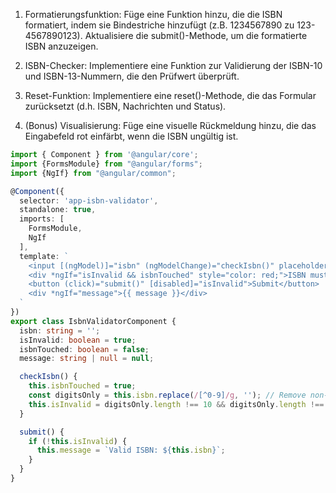 1. Formatierungsfunktion: Füge eine Funktion hinzu, die die ISBN formatiert, indem sie Bindestriche hinzufügt (z.B. 1234567890 zu 123-4567890123). Aktualisiere die submit()-Methode, um die formatierte ISBN anzuzeigen.

2. ISBN-Checker: Implementiere eine Funktion zur Validierung der ISBN-10 und ISBN-13-Nummern, die den Prüfwert überprüft.

3. Reset-Funktion: Implementiere eine reset()-Methode, die das Formular zurücksetzt (d.h. ISBN, Nachrichten und Status).

4. (Bonus) Visualisierung: Füge eine visuelle Rückmeldung hinzu, die das Eingabefeld rot einfärbt, wenn die ISBN ungültig ist.


```typescript
import { Component } from '@angular/core';
import {FormsModule} from "@angular/forms";
import {NgIf} from "@angular/common";

@Component({
  selector: 'app-isbn-validator',
  standalone: true,
  imports: [
    FormsModule,
    NgIf
  ],
  template: `
    <input [(ngModel)]="isbn" (ngModelChange)="checkIsbn()" placeholder="Enter ISBN"/>
    <div *ngIf="isInvalid && isbnTouched" style="color: red;">ISBN must be 10 or 13 digits.</div>
    <button (click)="submit()" [disabled]="isInvalid">Submit</button>
    <div *ngIf="message">{{ message }}</div>
  `
})
export class IsbnValidatorComponent {
  isbn: string = '';
  isInvalid: boolean = true;
  isbnTouched: boolean = false;
  message: string | null = null;

  checkIsbn() {
    this.isbnTouched = true;
    const digitsOnly = this.isbn.replace(/[^0-9]/g, ''); // Remove non-numeric characters
    this.isInvalid = digitsOnly.length !== 10 && digitsOnly.length !== 13; // Check for 10 or 13 digits
  }

  submit() {
    if (!this.isInvalid) {
      this.message = `Valid ISBN: ${this.isbn}`;
    }
  }
}
```